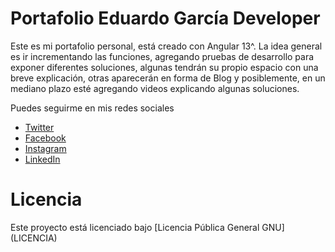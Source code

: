 # Portafolio Eduardo García Developer

Este es mi portafolio personal, está creado con Angular 13^. La idea general es ir incrementando las funciones, agregando pruebas de desarrollo para exponer diferentes soluciones, algunas tendrán su propio espacio con una breve explicación, otras aparecerán en forma de Blog y posiblemente, en un mediano plazo esté agregando videos explicando algunas soluciones.


Puedes seguirme en mis redes sociales
- [Twitter](https://twitter.com/eedygarcia)
- [Facebook](https://www.facebook.com/3ddy.garcia/)
- [Instagram](https://www.instagram.com/eedy.garcia/)
- [LinkedIn](https://www.linkedin.com/in/eduardo-garc%C3%ADa-877aaa96/)


# Licencia
Este proyecto está licenciado bajo [Licencia Pública General GNU] (LICENCIA)